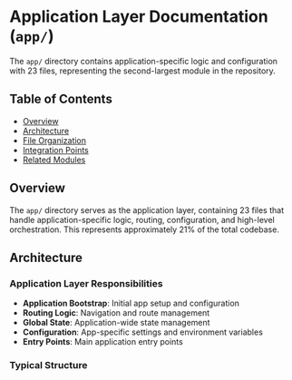 # Application Layer Documentation (`app/`)

The `app/` directory contains application-specific logic and configuration with 23 files, representing the second-largest module in the repository.

## Table of Contents
- [Overview](#overview)
- [Architecture](#architecture)
- [File Organization](#file-organization)
- [Integration Points](#integration-points)
- [Related Modules](#related-modules)

## Overview

The `app/` directory serves as the application layer, containing 23 files that handle application-specific logic, routing, configuration, and high-level orchestration. This represents approximately 21% of the total codebase.

## Architecture

### Application Layer Responsibilities
- **Application Bootstrap**: Initial app setup and configuration
- **Routing Logic**: Navigation and route management
- **Global State**: Application-wide state management
- **Configuration**: App-specific settings and environment variables
- **Entry Points**: Main application entry points

### Typical Structure